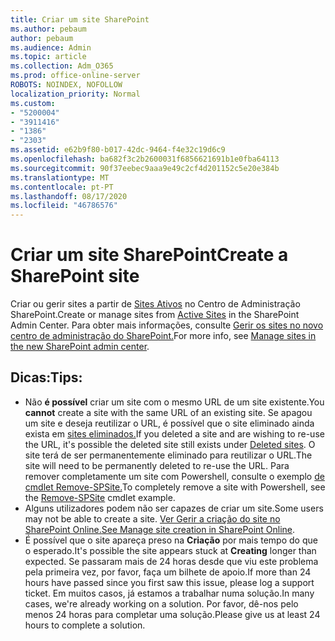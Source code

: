 ```yaml
---
title: Criar um site SharePoint
ms.author: pebaum
author: pebaum
ms.audience: Admin
ms.topic: article
ms.collection: Adm_O365
ms.prod: office-online-server
ROBOTS: NOINDEX, NOFOLLOW
localization_priority: Normal
ms.custom:
- "5200004"
- "3911416"
- "1386"
- "2303"
ms.assetid: e62b9f80-b017-42dc-9464-f4e32c19d6c9
ms.openlocfilehash: ba682f3c2b2600031f6856621691b1e0fba64113
ms.sourcegitcommit: 90f37eebec9aaa9e49c2cf4d201152c5e20e384b
ms.translationtype: MT
ms.contentlocale: pt-PT
ms.lasthandoff: 08/17/2020
ms.locfileid: "46786576"
---
```

# <a name="create-a-sharepoint-site"></a><span data-ttu-id="02536-102">Criar um site SharePoint</span><span class="sxs-lookup"><span data-stu-id="02536-102">Create a SharePoint site</span></span>

<span data-ttu-id="02536-103">Criar ou gerir sites a partir de [Sites Ativos](https://admin.microsoft.com/sharepoint?page=sitemanagement&modern=true) no Centro de Administração SharePoint.</span><span class="sxs-lookup"><span data-stu-id="02536-103">Create or manage sites from [Active Sites](https://admin.microsoft.com/sharepoint?page=sitemanagement&modern=true) in the SharePoint Admin Center.</span></span> <span data-ttu-id="02536-104">Para obter mais informações, consulte [Gerir os sites no novo centro de administração do SharePoint.](https://docs.microsoft.com/sharepoint/manage-site-creation)</span><span class="sxs-lookup"><span data-stu-id="02536-104">For more info, see [Manage sites in the new SharePoint admin center](https://docs.microsoft.com/sharepoint/manage-site-creation).</span></span> 

## <a name="tips"></a><span data-ttu-id="02536-105">Dicas:</span><span class="sxs-lookup"><span data-stu-id="02536-105">Tips:</span></span>

- <span data-ttu-id="02536-106">Não **é possível** criar um site com o mesmo URL de um site existente.</span><span class="sxs-lookup"><span data-stu-id="02536-106">You **cannot** create a site with the same URL of an existing site.</span></span> <span data-ttu-id="02536-107">Se apagou um site e deseja reutilizar o URL, é possível que o site eliminado ainda exista em [sites eliminados.](https://admin.microsoft.com/sharepoint?page=recyclebin&modern=true)</span><span class="sxs-lookup"><span data-stu-id="02536-107">If you deleted a site and are wishing to re-use the URL, it's possible the deleted site still exists under [Deleted sites](https://admin.microsoft.com/sharepoint?page=recyclebin&modern=true).</span></span> <span data-ttu-id="02536-108">O site terá de ser permanentemente eliminado para reutilizar o URL.</span><span class="sxs-lookup"><span data-stu-id="02536-108">The site will need to be permanently deleted to re-use the URL.</span></span> <span data-ttu-id="02536-109">Para remover completamente um site com Powershell, consulte o exemplo [de cmdlet Remove-SPSite.](https://docs.microsoft.com/sharepoint/manage-sites-in-new-admin-center#delete-a-site)</span><span class="sxs-lookup"><span data-stu-id="02536-109">To completely remove a site with Powershell, see the [Remove-SPSite](https://docs.microsoft.com/sharepoint/manage-sites-in-new-admin-center#delete-a-site) cmdlet example.</span></span>
- <span data-ttu-id="02536-110">Alguns utilizadores podem não ser capazes de criar um site.</span><span class="sxs-lookup"><span data-stu-id="02536-110">Some users may not be able to create a site.</span></span> <span data-ttu-id="02536-111">[Ver Gerir a criação do site no SharePoint Online.](https://docs.microsoft.com/sharepoint/manage-site-creation)</span><span class="sxs-lookup"><span data-stu-id="02536-111">[See Manage site creation in SharePoint Online](https://docs.microsoft.com/sharepoint/manage-site-creation).</span></span>
- <span data-ttu-id="02536-112">É possível que o site apareça preso na **Criação** por mais tempo do que o esperado.</span><span class="sxs-lookup"><span data-stu-id="02536-112">It's possible the site appears stuck at **Creating** longer than expected.</span></span> <span data-ttu-id="02536-113">Se passaram mais de 24 horas desde que viu este problema pela primeira vez, por favor, faça um bilhete de apoio.</span><span class="sxs-lookup"><span data-stu-id="02536-113">If more than 24 hours have passed since you first saw this issue, please log a support ticket.</span></span> <span data-ttu-id="02536-114">Em muitos casos, já estamos a trabalhar numa solução.</span><span class="sxs-lookup"><span data-stu-id="02536-114">In many cases, we're already working on a solution.</span></span> <span data-ttu-id="02536-115">Por favor, dê-nos pelo menos 24 horas para completar uma solução.</span><span class="sxs-lookup"><span data-stu-id="02536-115">Please give us at least 24 hours to complete a solution.</span></span>
